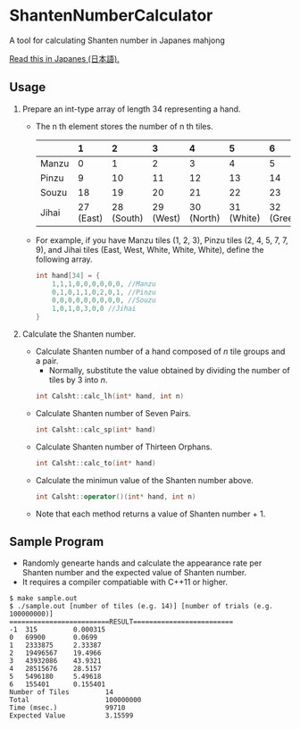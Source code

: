 # ShantenNumberCalculator
A tool for calculating Shanten number in Japanes mahjong

[Read this in Japanes (日本語).](README.ja.md)

## Usage
1. Prepare an int-type array of length 34 representing a hand.
    - The n th element stores the number of n th tiles.

        ||1|2|3|4|5|6|7|8|9|
        |:--|:--|:--|:--|:--|:--|:--|:--|:--|:--|
        |Manzu|0|1|2|3|4|5|6|7|8|
        |Pinzu|9|10|11|12|13|14|15|16|17|
        |Souzu|18|19|20|21|22|23|24|25|26|
        |Jihai|27 (East)|28 (South)|29 (West)|30 (North)|31 (White)|32 (Green)|33 (Red)||||

    - For example, if you have Manzu tiles (1, 2, 3), Pinzu tiles (2, 4, 5, 7, 7, 9), and Jihai tiles (East, West, White, White, White), define the following array.

        ~~~cpp
        int hand[34] = {
            1,1,1,0,0,0,0,0,0, //Manzu
            0,1,0,1,1,0,2,0,1, //Pinzu
            0,0,0,0,0,0,0,0,0, //Souzu
            1,0,1,0,3,0,0 //Jihai
        }
        ~~~

2. Calculate the Shanten number.
    - Calculate Shanten number of a hand composed of _n_ tile groups and a pair.
        - Normally, substitute the value obtained by dividing the number of tiles by 3 into _n_.
        ~~~cpp
        int Calsht::calc_lh(int* hand, int n)
        ~~~
    - Calculate Shanten number of Seven Pairs.
        ~~~cpp
        int Calsht::calc_sp(int* hand)
        ~~~
    - Calculate Shanten number of Thirteen Orphans.
        ~~~cpp
        int Calsht::calc_to(int* hand)
        ~~~
    - Calculate the minimun value of the Shanten number above.
        ~~~cpp
        int Calsht::operator()(int* hand, int n)
        ~~~
    - Note that each method returns a value of Shanten number + 1.

## Sample Program
- Randomly genearte hands and calculate the appearance rate per Shanten number and the expected value of Shanten number.
- It requires a compiler compatiable with C++11 or higher. 

~~~shell
$ make sample.out
$ ./sample.out [number of tiles (e.g. 14)] [number of trials (e.g. 100000000)]
=========================RESULT=========================
-1  315         0.000315
0   69900       0.0699
1   2333875     2.33387
2   19496567    19.4966
3   43932086    43.9321
4   28515676    28.5157
5   5496180     5.49618
6   155401      0.155401
Number of Tiles         14
Total                   100000000
Time (msec.)            99710
Expected Value          3.15599
~~~
